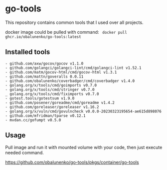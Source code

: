 # go-tools

This repository contains common tools that I used over all projects.

docker image could be pulled with command: ` docker pull ghcr.io/obalunenko/go-tools:latest`

## Installed tools

	- github.com/axw/gocov/gocov v1.1.0
	- github.com/golangci/golangci-lint/cmd/golangci-lint v1.52.1
	- github.com/matm/gocov-html/cmd/gocov-html v1.3.1
	- github.com/mattn/goveralls 0.0.11
	- github.com/obalunenko/coverbadger/cmd/coverbadger v1.4.0
	- golang.org/x/tools/cmd/goimports v0.7.0
	- golang.org/x/tools/cmd/stringer v0.7.0
	_ golang.org/x/tools/cmd/fiximports v0.7.0
	- gotest.tools/gotestsum v1.9.0
    - github.com/posener/goreadme/cmd/goreadme v1.4.2
	- github.com/goreleaser/goreleaser v1.16.2
	- golang.org/x/vuln/cmd/govulncheck v0.0.0-20230323195654-ae615d898076
	- github.com/mfridman/tparse v0.12.1
	- mvdan.cc/gofumpt v0.5.0

## Usage

Pull image and run it with mounted volume with your code, then just execute needed command.

https://github.com/obalunenko/go-tools/pkgs/container/go-tools
 
 
 
